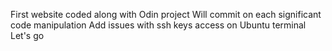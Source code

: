 First website coded along with Odin project
Will commit on each significant code manipulation
Add issues with ssh keys access on Ubuntu terminal
Let's go